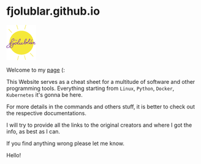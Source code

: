 # fjolublar.github.io

<p align="left"> 
<img width="77" height="92" src="https://raw.githubusercontent.com/fjolublar/fjolublar.github.io/master/assets/logos/logo%40144px.png">
</p>

Welcome to my [page](https://fjolublar.github.io) (:

This Website serves as a cheat sheet for a multitude of software and other programming tools.
Everything starting from `Linux`, `Python`, `Docker`, `Kubernetes` it's gonna be here.

For more details in the commands and others stuff, it is better to check out the respective documentations.

I will try to provide all the links to the original creators and where I got the info, as best as I can.

If you find anything wrong please let me know.

Hello!
